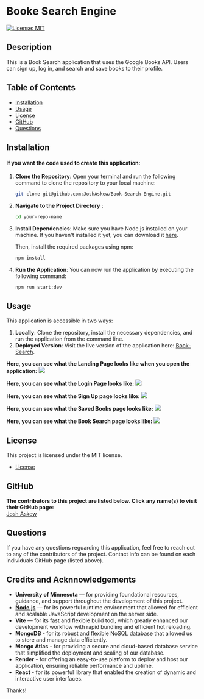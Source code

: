 # Booke Search Engine

[![License: MIT](https://img.shields.io/badge/License-MIT-yellow.svg)](https://opensource.org/licenses/MIT)

## Description
This is a Book Search application that uses the Google Books API. Users can sign up, log in, and search and save books to their profile.

## Table of Contents
* [Installation](#installation)
* [Usage](#usage)
* [License](#license)
* [GitHub](#github)
* [Questions](#questions)

## Installation
#### If you want the code used to create this application:
1. **Clone the Repository**:
   Open your terminal and run the following command to clone the repository to your local machine:

   ```bash
   git clone git@github.com:JoshAskew/Book-Search-Engine.git

2. **Navigate to the Project Directory** :

    ```bash
    cd your-repo-name
3. **Install Dependencies**: 
    Make sure you have Node.js installed on your machine. If you haven't installed it yet, you can download it [here](https://nodejs.org/en).

    Then, install the required packages using npm:
    ```bash
    npm install
4. **Run the Application**: 
    You can now run the application by executing the following command:
    ```bash
    npm run start:dev
## Usage
This application is accessible in two ways:

1. **Locally**: Clone the repository, install the necessary dependencies, and run the application from the command line.
2. **Deployed Version**: Visit the live version of the application here: [Book-Search](https://book-search-engine-1m61.onrender.com/).


**Here, you can see what the Landing Page looks like when you open the application:**
<img src='./client/src/images/Landing.png'>

**Here, you can see what the Login Page looks like:**
<img src='./client/src/images/Login.png'>

**Here, you can see what the Sign Up page looks like:**
<img src='./client/src/images/SignUp.png'>

**Here, you can see what the Saved Books page looks like:**
<img src='./client/src/images/SavedBooks.png'>

**Here, you can see what the Book Search page looks like:**
<img src='./client/src/images/BookSearch.png'>

## License
This project is licensed under the MIT license.


* [License](https://opensource.org/license/mit)

## GitHub
**The contributors to this project are listed below. Click any name(s) to visit their GitHub page:** <br>
[Josh Askew](https://github.com/JoshAskew)


## Questions
If you have any questions reguarding this application, feel free to reach out to any of the contributors of the project. Contact info can be found on each individuals GitHub page (listed above).

## Credits and Acknnowledgements
- **University of Minnesota** — for providing foundational resources, guidance, and support throughout the development of this project.
- **[Node.js](https://nodejs.org/en)** — for its powerful runtime environment that allowed for efficient and scalable JavaScript development on the server side.
- **Vite** — for its fast and flexible build tool, which greatly enhanced our development workflow with rapid bundling and efficient hot reloading.
- **MongoDB** - for its robust and flexible NoSQL database that allowed us to store and manage data efficiently.
- **Mongo Atlas** - for providing a secure and cloud-based database service that simplified the deployment and scaling of our database.
- **Render** -  for offering an easy-to-use platform to deploy and host our application, ensuring reliable performance and uptime.
- **React** - for its powerful library that enabled the creation of dynamic and interactive user interfaces.

Thanks!